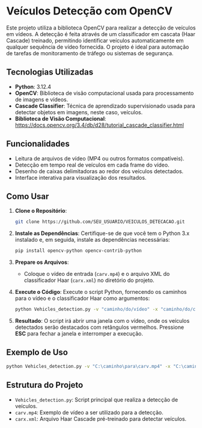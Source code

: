 # **Veículos Detecção com OpenCV**

Este projeto utiliza a biblioteca OpenCV para realizar a detecção de veículos em vídeos. A detecção é feita através de um classificador em cascata (Haar Cascade) treinado, permitindo identificar veículos automaticamente em qualquer sequência de vídeo fornecida. O projeto é ideal para automação de tarefas de monitoramento de tráfego ou sistemas de segurança.

## **Tecnologias Utilizadas**
- **Python**: 3.12.4
- **OpenCV**: Biblioteca de visão computacional usada para processamento de imagens e vídeos.
- **Cascade Classifier**: Técnica de aprendizado supervisionado usada para detectar objetos em imagens, neste caso, veículos.
- **Biblioteca de Visão Computacional**: https://docs.opencv.org/3.4/db/d28/tutorial_cascade_classifier.html
  
## **Funcionalidades**
- Leitura de arquivos de vídeo (MP4 ou outros formatos compatíveis).
- Detecção em tempo real de veículos em cada frame do vídeo.
- Desenho de caixas delimitadoras ao redor dos veículos detectados.
- Interface interativa para visualização dos resultados.
  
## **Como Usar**

1. **Clone o Repositório**:
   ```bash
   git clone https://github.com/SEU_USUARIO/VEICULOS_DETECACAO.git
   ```

2. **Instale as Dependências**:
   Certifique-se de que você tem o Python 3.x instalado e, em seguida, instale as dependências necessárias:
   ```bash
   pip install opencv-python opencv-contrib-python
   ```

3. **Prepare os Arquivos**:
   - Coloque o vídeo de entrada (`carv.mp4`) e o arquivo XML do classificador Haar (`carx.xml`) no diretório do projeto.
   
4. **Execute o Código**:
   Execute o script Python, fornecendo os caminhos para o vídeo e o classificador Haar como argumentos:
   ```bash
   python Vehicles_detection.py -v "caminho/do/vídeo" -x "caminho/do/classificador.xml"
   ```

5. **Resultado**:
   O script irá abrir uma janela com o vídeo, onde os veículos detectados serão destacados com retângulos vermelhos. Pressione **ESC** para fechar a janela e interromper a execução.

## **Exemplo de Uso**
```bash
python Vehicles_detection.py -v "C:\caminho\para\carv.mp4" -x "C:\caminho\para\carx.xml"
```

## **Estrutura do Projeto**
- `Vehicles_detection.py`: Script principal que realiza a detecção de veículos.
- `carv.mp4`: Exemplo de vídeo a ser utilizado para a detecção.
- `carx.xml`: Arquivo Haar Cascade pré-treinado para detectar veículos.
